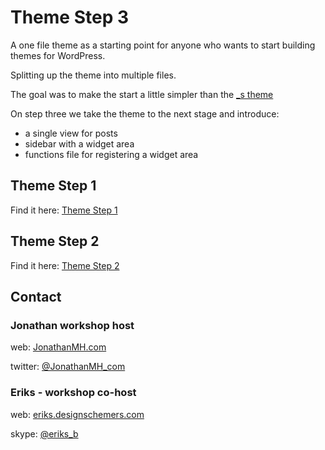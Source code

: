 # Theme Step 3
A one file theme as a starting point for anyone who wants to start building themes for WordPress.

Splitting up the theme into multiple files.

The goal was to make the start a little simpler than the [\_s theme](http://underscores.me/)

On step three we take the theme to the next stage and introduce:

- a single view for posts
- sidebar with a widget area
- functions file for registering a widget area

## Theme Step 1
Find it here: [Theme Step 1](https://github.com/JonathanMH/theme_step_1)

## Theme Step 2
Find it here: [Theme Step 2](https://github.com/JonathanMH/theme_step_2)

## Contact
### Jonathan workshop host

web: [JonathanMH.com](http://jonathanmh.com)

twitter: [@JonathanMH_com](https://twitter.com/JonathanMH_com)

### Eriks - workshop co-host

web: [eriks.designschemers.com](http://eriks.designschemers.com)

skype: [@eriks_b](https://twitter.com/eriks_b)